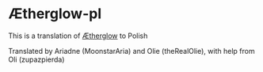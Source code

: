 # Ætherglow-pl
This is a translation of [Ætherglow](https://translunar.academy/fic/Aetherglow) to Polish

Translated by Ariadne (MoonstarAria) and Olie (theRealOlie), with help from Oli (zupazpierda)